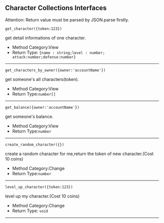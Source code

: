 ## Character Collections Interfaces

Attention:
Return value must be parsed by JSON.parse firstly.
```
get_character({token:123})
```
get detail informations of one character.
- Method Category:View
- Return Type: `{name : string;level : number;
attack:number;defense:number}`
----------------------
```
get_characters_by_owner({owner:'accountName'})
```
get someone's all characters(token).
- Method Category:View
- Return Type:`number[]`
-----------------------------
```
get_balance({owner:'accountName'})
```
get someone's balance.
- Method Category:View
- Return Type:`number`
------------------------------
```
create_random_character({})
```
create a random character for me,return the token of
                      new character.(Cost 10 coins)
- Method Category:Change
- Return Type:`number`
------------------------------
```
level_up_character({token:123})
```
level up my character.(Cost 10 coins)
- Method Category:Change
- Return Type: `void`
--------------------------------
